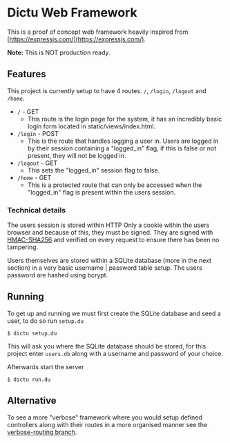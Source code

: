 # Dictu Web Framework
This is a proof of concept web framework heavily inspired from [https://expressjs.com/](https://expressjs.com/).

**Note:** This is NOT production ready.

## Features
This project is currently setup to have 4 routes. `/`, `/login`, `/logout` and `/home`.
- `/` - GET
    - This route is the login page for the system, it has an incredibly basic login form located in static/views/index.html.
- `/login` - POST
    - This is the route that handles logging a user in. Users are logged in by their session containing a "logged_in" flag, if this is false or not present, they will not be logged in.
- `/logout` - GET
    - This sets the "logged_in" session flag to false.
- `/home` - GET
    - This is a protected route that can only be accessed when the "logged_in" flag is present within the users session.

### Technical details
The users session is stored within HTTP Only a cookie within the users browser and because of this, they must be signed. They are signed with [HMAC-SHA256](https://en.wikipedia.org/wiki/HMAC) and verified on every request to ensure there has been no tampering.

Users themselves are stored within a SQLite database (more in the next section) in a very basic username | password table setup. The users password are hashed using bcrypt.

## Running
To get up and running we must first create the SQLite database and seed a user, to do so run `setup.du`

```
$ dictu setup.du
```

This will ask you where the SQLite database should be stored, for this project enter `users.db` along with a username and password of your choice.

Afterwards start the server

```
$ dictu run.du
```

## Alternative
To see a more "verbose" framework where you would setup defined controllers along with their routes in a more organised manner see the [verbose-routing branch](https://github.com/dictu-lang/Web-Framework/tree/verbose-routing).